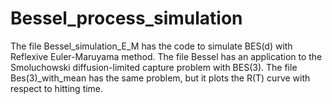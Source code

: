 # Bessel_process_simulation
The file Bessel_simulation_E_M has the code to simulate BES(d) with Reflexive Euler-Maruyama method.
The file Bessel has an application to the Smoluchowski diffusion-limited capture problem with BES(3).
The file Bes(3)_with_mean has the same problem, but it plots the R(T) curve with respect to hitting time.


